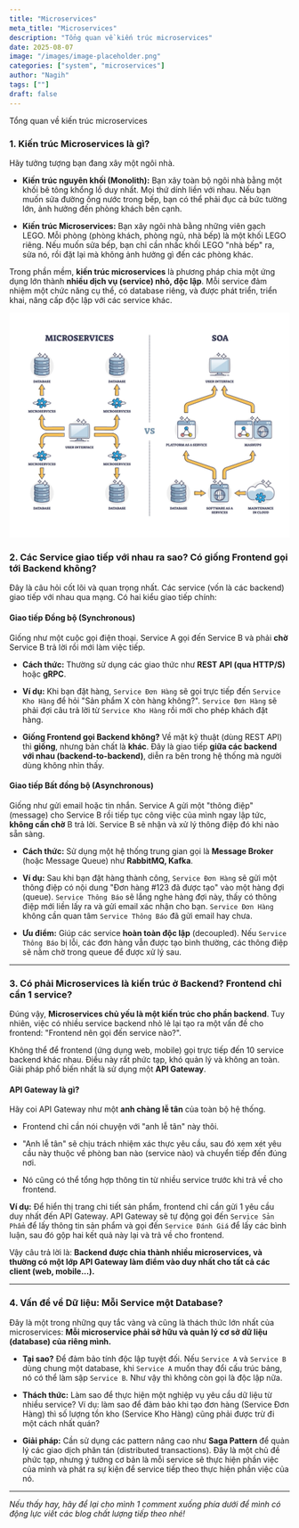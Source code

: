 ```yaml
---
title: "Microservices"
meta_title: "Microservices"
description: "Tổng quan về kiến trúc microservices"
date: 2025-08-07
image: "/images/image-placeholder.png"
categories: ["system", "microservices"]
author: "Nagih"
tags: [""]
draft: false
---
```

Tổng quan về kiến trúc microservices
<!--more-->

### 1. Kiến trúc Microservices là gì?

Hãy tưởng tượng bạn đang xây một ngôi nhà.

- **Kiến trúc nguyên khối (Monolith):** Bạn xây toàn bộ ngôi nhà bằng một khối bê tông khổng lồ duy nhất. Mọi thứ dính liền với nhau. Nếu bạn muốn sửa đường ống nước trong bếp, bạn có thể phải đục cả bức tường lớn, ảnh hưởng đến phòng khách bên cạnh.

- **Kiến trúc Microservices:** Bạn xây ngôi nhà bằng những viên gạch LEGO. Mỗi phòng (phòng khách, phòng ngủ, nhà bếp) là một khối LEGO riêng. Nếu muốn sửa bếp, bạn chỉ cần nhấc khối LEGO "nhà bếp" ra, sửa nó, rồi đặt lại mà không ảnh hưởng gì đến các phòng khác.


Trong phần mềm, **kiến trúc microservices** là phương pháp chia một ứng dụng lớn thành **nhiều dịch vụ (service) nhỏ, độc lập**. Mỗi service đảm nhiệm một chức năng cụ thể, có database riêng, và được phát triển, triển khai, nâng cấp độc lập với các service khác.

![Image Description](/images/Pasted%20image%2020250807092251.png)
### 2. Các Service giao tiếp với nhau ra sao? Có giống Frontend gọi tới Backend không?

Đây là câu hỏi cốt lõi và quan trọng nhất. Các service (vốn là các backend) giao tiếp với nhau qua mạng. Có hai kiểu giao tiếp chính:

#### **Giao tiếp Đồng bộ (Synchronous)**

Giống như một cuộc gọi điện thoại. Service A gọi đến Service B và phải **chờ** Service B trả lời rồi mới làm việc tiếp.

- **Cách thức:** Thường sử dụng các giao thức như **REST API (qua HTTP/S)** hoặc **gRPC**.
    
- **Ví dụ:** Khi bạn đặt hàng, `Service Đơn Hàng` sẽ gọi trực tiếp đến `Service Kho Hàng` để hỏi "Sản phẩm X còn hàng không?". `Service Đơn Hàng` sẽ phải đợi câu trả lời từ `Service Kho Hàng` rồi mới cho phép khách đặt hàng.
    
- **Giống Frontend gọi Backend không?** Về mặt kỹ thuật (dùng REST API) thì **giống**, nhưng bản chất là **khác**. Đây là giao tiếp **giữa các backend với nhau (backend-to-backend)**, diễn ra bên trong hệ thống mà người dùng không nhìn thấy.
    

#### **Giao tiếp Bất đồng bộ (Asynchronous)**

Giống như gửi email hoặc tin nhắn. Service A gửi một "thông điệp" (message) cho Service B rồi tiếp tục công việc của mình ngay lập tức, **không cần chờ** B trả lời. Service B sẽ nhận và xử lý thông điệp đó khi nào sẵn sàng.

- **Cách thức:** Sử dụng một hệ thống trung gian gọi là **Message Broker** (hoặc Message Queue) như **RabbitMQ, Kafka**.
    
- **Ví dụ:** Sau khi bạn đặt hàng thành công, `Service Đơn Hàng` sẽ gửi một thông điệp có nội dung "Đơn hàng #123 đã được tạo" vào một hàng đợi (queue). `Service Thông Báo` sẽ lắng nghe hàng đợi này, thấy có thông điệp mới liền lấy ra và gửi email xác nhận cho bạn. `Service Đơn Hàng` không cần quan tâm `Service Thông Báo` đã gửi email hay chưa.
    
- **Ưu điểm:** Giúp các service **hoàn toàn độc lập** (decoupled). Nếu `Service Thông Báo` bị lỗi, các đơn hàng vẫn được tạo bình thường, các thông điệp sẽ nằm chờ trong queue để được xử lý sau.
    

---

### 3. Có phải Microservices là kiến trúc ở Backend? Frontend chỉ cần 1 service?

Đúng vậy, **Microservices chủ yếu là một kiến trúc cho phần backend**. Tuy nhiên, việc có nhiều service backend nhỏ lẻ lại tạo ra một vấn đề cho frontend: "Frontend nên gọi đến service nào?".

Không thể để frontend (ứng dụng web, mobile) gọi trực tiếp đến 10 service backend khác nhau. Điều này rất phức tạp, khó quản lý và không an toàn. Giải pháp phổ biến nhất là sử dụng một **API Gateway**.

#### **API Gateway là gì?**

Hãy coi API Gateway như một **anh chàng lễ tân** của toàn bộ hệ thống.

- Frontend chỉ cần nói chuyện với "anh lễ tân" này thôi.
    
- "Anh lễ tân" sẽ chịu trách nhiệm xác thực yêu cầu, sau đó xem xét yêu cầu này thuộc về phòng ban nào (service nào) và chuyển tiếp đến đúng nơi.
    
- Nó cũng có thể tổng hợp thông tin từ nhiều service trước khi trả về cho frontend.
    

**Ví dụ:** Để hiển thị trang chi tiết sản phẩm, frontend chỉ cần gửi 1 yêu cầu duy nhất đến API Gateway. API Gateway sẽ tự động gọi đến `Service Sản Phẩm` để lấy thông tin sản phẩm và gọi đến `Service Đánh Giá` để lấy các bình luận, sau đó gộp hai kết quả này lại và trả về cho frontend.

Vậy câu trả lời là: **Backend được chia thành nhiều microservices, và thường có một lớp API Gateway làm điểm vào duy nhất cho tất cả các client (web, mobile...).**

---

### 4. Vấn đề về Dữ liệu: Mỗi Service một Database?

Đây là một trong những quy tắc vàng và cũng là thách thức lớn nhất của microservices: **Mỗi microservice phải sở hữu và quản lý cơ sở dữ liệu (database) của riêng mình.**

- **Tại sao?** Để đảm bảo tính độc lập tuyệt đối. Nếu `Service A` và `Service B` dùng chung một database, khi `Service A` muốn thay đổi cấu trúc bảng, nó có thể làm sập `Service B`. Như vậy thì không còn gọi là độc lập nữa.
    
- **Thách thức:** Làm sao để thực hiện một nghiệp vụ yêu cầu dữ liệu từ nhiều service? Ví dụ: làm sao để đảm bảo khi tạo đơn hàng (Service Đơn Hàng) thì số lượng tồn kho (Service Kho Hàng) cũng phải được trừ đi một cách nhất quán?
    
- **Giải pháp:** Cần sử dụng các pattern nâng cao như **Saga Pattern** để quản lý các giao dịch phân tán (distributed transactions). Đây là một chủ đề phức tạp, nhưng ý tưởng cơ bản là mỗi service sẽ thực hiện phần việc của mình và phát ra sự kiện để service tiếp theo thực hiện phần việc của nó.

---

*Nếu thấy hay, hãy để lại cho mình 1 comment xuống phía dưới để mình có động lực viết các blog chất lượng tiếp theo nhé!*